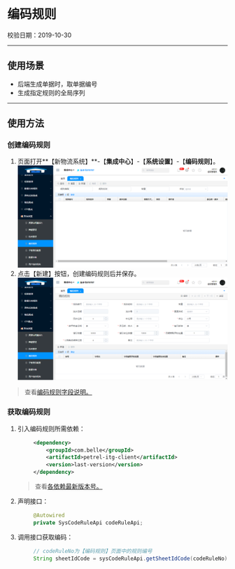 # 编码规则

校验日期：2019-10-30

---

## 使用场景

* 后端生成单据时，取单据编号
* 生成指定规则的全局序列

---

## 使用方法

### 创建编码规则

1. 页面打开**【新物流系统】**-【**集成中心**】-【**系统设置**】-【**编码规则**】。![](/assets/编码规则主页面.png)
2. 点击【新建】按钮，创建编码规则后并保存。![](/assets/编码规则新增页面.png)

> 查看[编码规则字段说明。](/kuo-zhan/bian-ma-gui-ze/bian-ma-gui-ze-zi-duan-shuo-ming.md)

### 获取编码规则

1. 引入编码规则所需依赖：

   ```xml
        <dependency>
            <groupId>com.belle</groupId>
            <artifactId>petrel-itg-client</artifactId>
            <version>last-version</version>
        </dependency>
   ```

   > 查看[各依赖最新版本号。](/zhi-chi/ge-yi-lai-zui-xin-ban-ben-hao.md)

2. 声明接口：

   ```java
        @Autowired
        private SysCodeRuleApi codeRuleApi;
   ```

3. 调用接口获取编码：

   ```java
        // codeRuleNo为【编码规则】页面中的规则编号
        String sheetIdCode = sysCodeRuleApi.getSheetIdCode(codeRuleNo);
   ```



